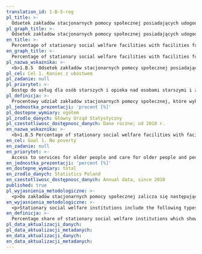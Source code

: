 ```yaml
---
translation_id: 1-B-5-reg
pl_title: >-
  Odsetek zakładów stacjonarnych pomocy społecznej posiadających udogodnienia dla osób niepełnosprawnych
pl_graph_title: >-
  Odsetek zakładów stacjonarnych pomocy społecznej posiadających udogodnienia dla osób niepełnosprawnych
en_title: >-
  Percentage of stationary social welfare facilities with facilities for persons with disabilities
en_graph_title: >-
  Percentage of stationary social welfare facilities with facilities for persons with disabilities
pl_nazwa_wskaznika: >-
  <b>1.B.5  Odsetek zakładów stacjonarnych pomocy społecznej posiadających udogodnienia dla osób niepełnosprawnych</b>
pl_cel: Cel 1. Koniec z ubóstwem
pl_zadanie: null
pl_priorytet: >-
  Dostęp do usług dla osób starszych i opieka nad osobami starszymi i z niepełnosprawnościami
pl_definicja: >-
  Procentowy udział zakładów stacjonarnych pomocy społecznej, które wykazały przynajmniej jeden rodzaj przystosowania dla osób niepełnosprawnych w ogólnej liczbie zakładów stacjonarnych pomocy społecznej.
pl_jednostka_prezentacji: 'procent [%]'
pl_dostepne_wymiary: ogółem
pl_zrodlo_danych: Główny Urząd Statystyczny
pl_czestotliwosc_dostępnosc_danych: Dane roczne; od 2010 r.
en_nazwa_wskaznika: >-
  <b>1.B.5 Percentage of stationary social welfare facilities with facilities for persons with disabilities</b>
en_cel: Goal 1. No poverty
en_zadanie: null
en_priorytet: >-
  Access to services for older people and care for older people and people with disabilities
en_jednostka_prezentacji: 'percent [%]'
en_dostepne_wymiary: total
en_zrodlo_danych: Statistics Poland
en_czestotliwosc_dostępnosc_danych: Annual data, since 2010
published: true
pl_wyjasnienia_metodologiczne: >-
  <p>Do zakładów stacjonarnych pomocy społecznej zalicza się następujące typy placówek:<br />- domy pomocy społecznej,<br />- rodzinne dom pomocy,<br />- placówki zapewniające całodobową opiekę osobom niepełnosprawnym, przewlekle chorym lub osobom w podeszłym wieku w ramach działalności gospodarczej lub statutowej,<br />- środowiskowe domy samopomocy lub inne ośrodki wsparcia dla osób z zaburzeniami psychicznymi,<br />- domy dla matek z małoletnimi dziećmi i kobiet w ciąży,<br />- noclegownie,<br />- schroniska dla bezdomnych.</p>
en_wyjasnienia_metodologiczne: >-
  <p>Stationary social welfare institutions include the following types of facilities:<br />- nursing homes,<br />- family nursing home,<br />- facilities providing round-the-clock care to the disabled, chronically ill or elderly as part of business or statutory activity,<br />- community self-help houses or other support centres for people with mental disorders,<br />- homes for mothers with minor children and pregnant women,<br />- night shelters,<br />- shelters for the homeless.</p>
en_definicja: >-
  Percentage share of stationary social welfare institutions which showed at least one type of adaptation for the disabled in the total number of stationary social welfare institutions.
pl_data_aktualizacji_danych:
pl_data_aktualizacji_metadanych:
en_data_aktualizacji_danych:
en_data_aktualizacji_metadanych:
---
```

